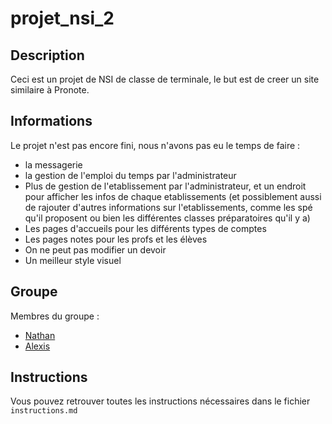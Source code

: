 # projet_nsi_2


## Description

Ceci est un projet de NSI de classe de terminale,
le but est de creer un site similaire à Pronote.

## Informations

Le projet n'est pas encore fini,
nous n'avons pas eu le temps de faire :
 - la messagerie
 - la gestion de l'emploi du temps par l'administrateur
 - Plus de gestion de l'etablissement par l'administrateur, et un endroit pour afficher les infos de chaque etablissements (et possiblement aussi de rajouter d'autres informations sur l'etablissements, comme les spé qu'il proposent ou bien les différentes classes préparatoires qu'il y a)
 - Les pages d'accueils pour les différents types de comptes
 - Les pages notes pour les profs et les élèves
 - On ne peut pas modifier un devoir
 - Un meilleur style visuel

## Groupe

Membres du groupe :
 - [Nathan](https://github.com/nath54)
 - [Alexis](https://github.com/ExTer3012)

## Instructions

Vous pouvez retrouver toutes les instructions nécessaires dans le fichier `instructions.md`

